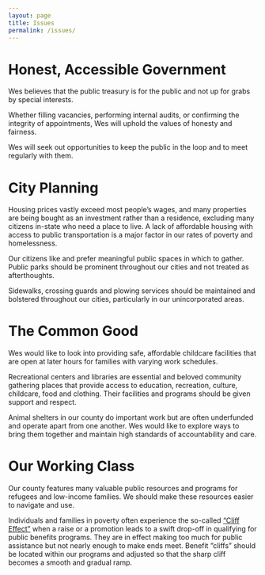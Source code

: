 ```yaml
---
layout: page
title: Issues
permalink: /issues/
---
```


# Honest, Accessible Government

Wes believes that the public treasury is for the public and not up for grabs by special interests.

Whether filling vacancies, performing internal audits, or confirming the integrity of appointments, Wes will uphold the values of honesty and fairness.

Wes will seek out opportunities to keep the public in the loop and to meet regularly with them.

# City Planning

Housing prices vastly exceed most people’s wages, and many properties are being bought as an investment rather than a residence, excluding many citizens in-state who need a place to live. A lack of affordable housing with access to public transportation is a major factor in our rates of poverty and homelessness.

Our citizens like and prefer meaningful public spaces in which to gather. Public parks should be prominent throughout our cities and not treated as afterthoughts.

Sidewalks, crossing guards and plowing services should be maintained and bolstered throughout our cities, particularly in our unincorporated areas.

# The Common Good

Wes would like to look into providing safe, affordable childcare facilities that are open at later hours for families with varying work schedules.

Recreational centers and libraries are essential and beloved community gathering places that provide access to education, recreation, culture, childcare, food and clothing. Their facilities and programs should be given support and respect.

Animal shelters in our county do important work but are often underfunded and operate apart from one another. Wes would like to explore ways to bring them together and maintain high standards of accountability and care.

# Our Working Class

Our county features many valuable public resources and programs for refugees and low-income families. We should make these resources easier to navigate and use.

Individuals and families in poverty often experience the so-called [“Cliff Effect”](https://www.circlesusa.org/research/cliff-effect/) when a raise or a promotion leads to a swift drop-off in qualifying for public benefits programs. They are in effect making too much for public assistance but not nearly enough to make ends meet. Benefit ”cliffs” should be located within our programs and adjusted so that the sharp cliff becomes a smooth and gradual ramp.